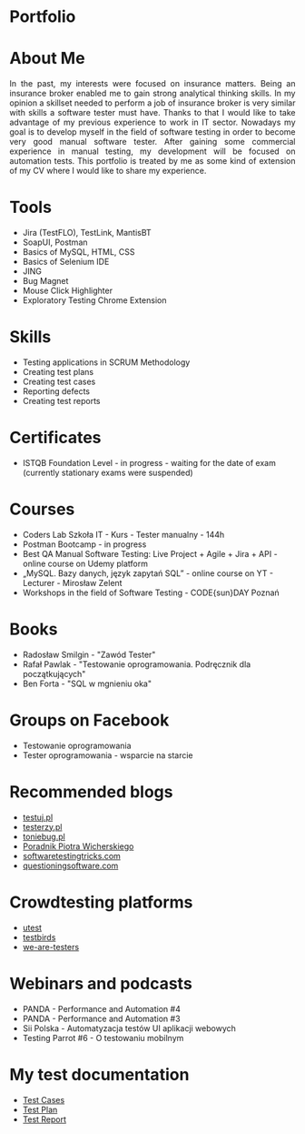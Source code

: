 # Portfolio

# About Me
<div align="justify">In the past, my interests were focused on insurance matters. Being an insurance broker enabled me to gain strong analytical thinking skills. In my opinion a skillset needed to perform a job of insurance broker is very similar with skills a software tester must have. Thanks to that I would like to take advantage of my previous experience to work in IT sector. Nowadays my goal is to develop myself in the field of software testing in order to become very good manual software tester. After gaining some commercial experience in manual testing, my development will be focused on automation tests. 
This portfolio is treated by me as some kind of extension of my CV where I would like to share my experience.</div>

# Tools
* Jira (TestFLO), TestLink, MantisBT
* SoapUI, Postman
* Basics of MySQL, HTML, CSS
* Basics of Selenium IDE
* JING 
* Bug Magnet
* Mouse Click Highlighter
* Exploratory Testing Chrome Extension

# Skills
* Testing applications in SCRUM Methodology
*	Creating test plans
*	Creating test cases 
*	Reporting defects
*	Creating test reports

# Certificates
* ISTQB Foundation Level - in progress - waiting for the date of exam (currently stationary exams were suspended)

# Courses
* Coders Lab Szkoła IT - Kurs - Tester manualny - 144h
* Postman Bootcamp - in progress
* Best QA Manual Software Testing: Live Project + Agile + Jira + API - online course on Udemy platform
* „MySQL. Bazy danych, język zapytań SQL” - online course on YT - Lecturer - Mirosław Zelent
* Workshops in the field of Software Testing - CODE{sun}DAY Poznań  

# Books
* Radosław Smilgin - "Zawód Tester"
* Rafał Pawlak - "Testowanie oprogramowania. Podręcznik dla początkujących"
* Ben Forta - "SQL w mgnieniu oka"

# Groups on Facebook
* Testowanie oprogramowania
* Tester oprogramowania - wsparcie na starcie

# Recommended blogs
* [testuj.pl](https://testuj.pl)
* [testerzy.pl](https://testerzy.pl)
* [toniebug.pl](https://toniebug.pl)
* [Poradnik Piotra Wicherskiego](https://pwicherski.gitbook.io)
* [softwaretestingtricks.com](https://softwaretestingtricks.com)
* [questioningsoftware.com](https://www.questioningsoftware.com)


# Crowdtesting platforms
* [utest](https://www.utest.com/)
* [testbirds](https://testbirds.com)
* [we-are-testers](https://we-are-testers.com)

# Webinars and podcasts
* PANDA - Performance and Automation #4
* PANDA - Performance and Automation #3
* Sii Polska - Automatyzacja testów UI aplikacji webowych
* Testing Parrot #6 - O testowaniu mobilnym 

# My test documentation
* [Test Cases](https://drive.google.com/open?id=1-p-bt8dA7omWKM2mr__aBeLggMrs3YF0)
* [Test Plan]()
* [Test Report]()


